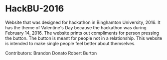 # HackBU-2016
Website that was designed for hackathon in Binghamton University, 2016. It has the theme of Valentine's Day because the hackathon was during February 14, 2016. The website prints out compliments for person pressing the button. The button is meant for people not in a relationship. This website is intended to make single people feel better about themselves. 

Contributors:
  Brandon Donato
  Robert Burton
